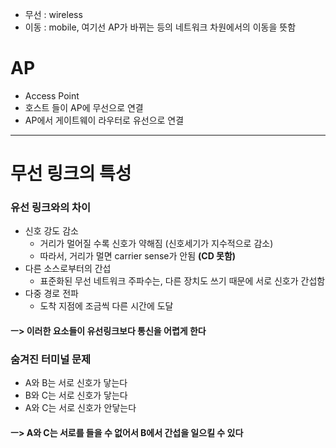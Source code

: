 - 무선 : wireless
- 이동 : mobile, 여기선 AP가 바뀌는 등의 네트워크 차원에서의 이동을 뜻함
# AP
- Access Point
- 호스트 들이 AP에 무선으로 연결
- AP에서 게이트웨이 라우터로 유선으로 연결

---

# 무선 링크의 특성
### 유선 링크와의 차이
- 신호 강도 감소
  - 거리가 멀어질 수록 신호가 약해짐 (신호세기가 지수적으로 감소)
  - 따라서, 거리가 멀면 carrier sense가 안됨 **(CD 못함)**
- 다른 소스로부터의 간섭
  - 표준화된 무선 네트워크 주파수는, 다른 장치도 쓰기 때문에 서로 신호가 간섭함
- 다중 경로 전파
  - 도착 지점에 조금씩 다른 시간에 도달
 #### ㅡ> 이러한 요소들이 유선링크보다 통신을 어렵게 한다
### 숨겨진 터미널 문제
- A와 B는 서로 신호가 닿는다
- B와 C는 서로 신호가 닿는다
- A와 C는 서로 신호가 안닿는다
#### ㅡ> A와 C는 서로를 들을 수 없어서 B에서 간섭을 일으킬 수 있다
